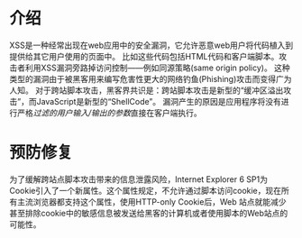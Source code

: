 # 介绍
XSS是一种经常出现在web应用中的安全漏洞，它允许恶意web用户将代码植入到提供给其它用户使用的页面中。
比如这些代码包括HTML代码和客户端脚本。攻击者利用XSS漏洞旁路掉访问控制——例如同源策略(same origin policy)。
这种类型的漏洞由于被黑客用来编写危害性更大的网络钓鱼(Phishing)攻击而变得广为人知。
对于跨站脚本攻击，黑客界共识是：跨站脚本攻击是新型的“缓冲区溢出攻击”，而JavaScript是新型的“ShellCode”。 
漏洞产生的原因是应用程序将没有进行严格*过滤的用户输入/输出的参数*直接在客户端执行。

# 预防修复
为了缓解跨站点脚本攻击带来的信息泄露风险，Internet Explorer 6 SP1为Cookie引入了一个新属性。这个属性规定，不允许通过脚本访问cookie，现在所有主流浏览器都支持这个属性，使用HTTP-only Cookie后，Web 站点就能减少甚至排除cookie中的敏感信息被发送给黑客的计算机或者使用脚本的Web站点的可能性。
